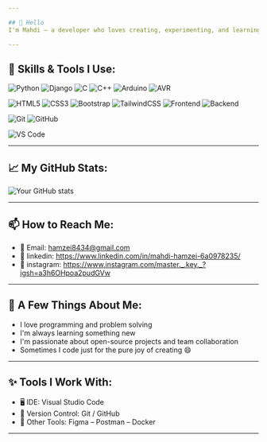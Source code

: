 ```yaml
---

## 👋 Hello  
I'm Mahdi – a developer who loves creating, experimenting, and learning!

---
```


## 🧰 Skills & Tools I Use:

![Python](https://img.shields.io/badge/Python-3776AB?style=for-the-badge&logo=python&logoColor=white)
![Django](https://img.shields.io/badge/Django-092E20?style=for-the-badge&logo=django&logoColor=white)
![C](https://img.shields.io/badge/C-A8B9CC?style=for-the-badge&logo=c&logoColor=white)
![C++](https://img.shields.io/badge/C++-00599C?style=for-the-badge&logo=c%2B%2B&logoColor=white)
![Arduino](https://img.shields.io/badge/Arduino-00979D?style=for-the-badge&logo=arduino&logoColor=white)
![AVR](https://img.shields.io/badge/AVR-FFD700?style=for-the-badge&logo=atmel&logoColor=black)

![HTML5](https://img.shields.io/badge/HTML5-E34F26?style=for-the-badge&logo=html5&logoColor=white)
![CSS3](https://img.shields.io/badge/CSS3-1572B6?style=for-the-badge&logo=css3&logoColor=white)
![Bootstrap](https://img.shields.io/badge/Bootstrap-7952B3?style=for-the-badge&logo=bootstrap&logoColor=white)
![TailwindCSS](https://img.shields.io/badge/Tailwind_CSS-38B2AC?style=for-the-badge&logo=tailwind-css&logoColor=white)
![Frontend](https://img.shields.io/badge/Frontend-FF6F61?style=for-the-badge&logo=react&logoColor=white)
![Backend](https://img.shields.io/badge/Backend-Django-092E20?style=for-the-badge&logo=django&logoColor=white)

![Git](https://img.shields.io/badge/Git-F05032?style=for-the-badge&logo=git&logoColor=white)
![GitHub](https://img.shields.io/badge/GitHub-6e5494?style=for-the-badge&logo=github&logoColor=white)

![VS Code](https://img.shields.io/badge/VS_Code-007ACC?style=for-the-badge&logo=visual-studio-code&logoColor=white)

---

## 📈 My GitHub Stats:

![Your GitHub stats](https://github-readme-stats.vercel.app/api?username=Hamzei0&show_icons=true&theme=radical)

---

## 📫 How to Reach Me:

- 📧 Email: hamzei8434@gmail.com  
- 💼 linkedin: https://www.linkedin.com/in/mahdi-hamzei-6a0978235/
- 📸 instagram: https://www.instagram.com/master._.key._?igsh=a3h6OHpoa2pudGVw
---

## 🎯 A Few Things About Me:

- I love programming and problem solving  
- I'm always learning something new  
- I'm passionate about open-source projects and team collaboration  
- Sometimes I code just for the pure joy of creating 😄

---

## ✨ Tools I Work With:

- 🖥️ IDE: Visual Studio Code  
- 📁 Version Control: Git / GitHub  
- 🧪 Other Tools: Figma – Postman – Docker

---
